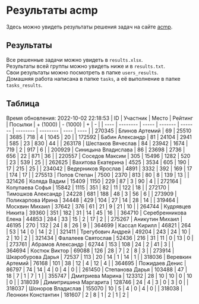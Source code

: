 # Результаты acmp
Здесь можно увидеть результаты решения задач на сайте [acmp](https://acmp.ru). 

## Результаты
Все решенные задачи можно увидеть в `results.xlsx`.  
Результаты всей группы можно увидеть ниже и в `results.txt`.  
Свои результаты можно посмотреть в папке `users_results`.  
Домашняя работа написана в папке `tasks`, а её выполнение в папке `tasks_results`.

## Таблица
Время обновления: 2022-10-02 22:18:53
| ID   | Участник | Место | Рейтинг | Посылки | + (1000) | - (1000) | +    | -    |
| ---- | -------- | ----- | ------- | ------- | -------- | -------- | ---- | ---- |
| 270345 | Блинов Артемий | 69 | 25510 | 3685 | 718 | 4 | 1045 | 20 |
| 172592 | Бабин Александр | 81 | 24104 | 2941 | 585 | 23 | 830 | 44 |
| 263178 | Шестаков Вячеслав | 84 | 23942 | 1674 | 719 | 2 | 917 | 6 |
| 200929 | Синицына Владислава | 86 | 23698 | 2736 | 656 | 22 | 871 | 36 |
| 220557 | Соседов Максим | 305 | 15496 | 1282 | 520 | 23 | 539 | 25 |
| 262625 | Вахитова Екатерина | 4525 | 3534 | 605 | 190 | 17 | 215 | 25 |
| 234042 | Ведерников Ярослав | 4891 | 3332 | 392 | 169 | 17 | 174 | 17 |
| 275513 | Попов Степан | 7500 | 2370 | 813 | 80 | 8 | 139 | 13 |
| 321426 | Коляда Вадим | 15409 | 1150 | 229 | 87 | 3 | 90 | 4 |
| 272164 | Колупаева Софья | 15842 | 1115 | 351 | 82 | 11 | 122 | 18 |
| 272170 | Тимошков Александр | 24228 | 681 | 188 | 48 | 3 | 56 | 6 |
| 273909 | Поликарпова Ирина | 34448 | 429 | 104 | 27 | 14 | 28 | 14 |
| 319464 | Москвин Михаил | 37642 | 376 | 61 | 21 | 9 | 21 | 10 |
| 264744 | Кудрявцев Никита | 39360 | 351 | 182 | 31 | 14 | 45 | 16 |
| 364710 | Серебренникова Елена | 44853 | 284 | 33 | 15 | 2 | 17 | 2 |
| 275267 | Аникутин Михаил | 46195 | 270 | 132 | 24 | 8 | 26 | 9 |
| 364699 | Кассал Кирилл | 46821 | 264 | 53 | 14 | 0 | 14 | 2 |
| 321411 | Трегубович Андрей | 49204 | 243 | 24 | 10 | 2 | 10 | 2 |
| 321434 | Фалалеев Святослав | 52436 | 216 | 31 | 11 | 0 | 13 | 0 |
| 273761 | Абрамов Александр | 62744 | 153 | 108 | 24 | 2 | 41 | 3 |
| 364694 | Костюк Виктор | 69088 | 126 | 28 | 7 | 2 | 8 | 3 |
| 273914 | Шкаробурова Дарья | 72537 | 113 | 20 | 14 | 1 | 14 | 1 |
| 318036 | Веревкин Артемий | 76168 | 101 | 38 | 12 | 4 | 12 | 4 |
| 364695 | Пожидаев Денис | 86797 | 74 | 14 | 4 | 0 | 4 | 0 |
| 261450 | Степанова Дарья | 103488 | 47 | 18 | 7 | 1 | 7 | 1 |
| 355747 | Дмитриева Марина | 123312 | 28 | 10 | 10 | 0 | 10 | 0 |
| 318039 | Димитришина Маргарита | 128746 | 24 | 4 | 3 | 0 | 3 | 0 |
| 318037 | Шоноров Владислав | 155070 | 10 | 5 | 4 | 0 | 4 | 0 |
| 318038 | Леонкин Константин | 181607 | 2 | 8 | 1 | 2 | 1 | 2 |
